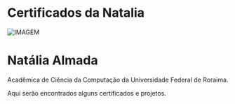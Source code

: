 # Certificados da Natalia
<!DOCTYPE html>

![IMAGEM](https://github.com/nataliaalmada/ramdon/blob/main/Sem%20T%C3%ADtulo-2.png)</h2>
<html>
<body>

<h1> Natália Almada</h1>
<p> Acadêmica de Ciência da Computação da Universidade Federal de Roraima.</p>
Aqui serão encontrados alguns certificados e projetos.</p>

</body>
</html>
